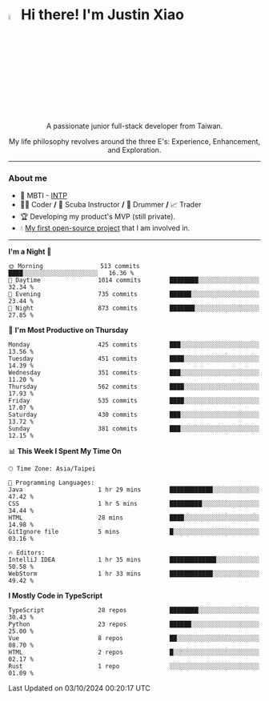 # <img src="https://media.giphy.com/media/hvRJCLFzcasrR4ia7z/giphy.gif" width="5%">Hi there! I'm Justin Xiao
<p align="center">A passionate junior full-stack developer from Taiwan.  </p>
<p align="center">My life philosophy revolves around the three E's: Experience, Enhancement, and Exploration.</p>

---
### About me
- 👀 MBTI - [INTP](https://www.16personalities.com/intp-personality)
- 👨‍💻 Coder **/** 🤿 Scuba Instructor **/** 🥁 Drummer **/** 📈 Trader
- 🏆 Developing my product's MVP (still private).
- 💧 [My first open-source project](https://github.com/Game-as-a-Service/Game-Lobby-Web) that I am involved in.

---
<!--START_SECTION:waka-->
**I'm a Night 🦉** 

```text
🌞 Morning                513 commits         ████░░░░░░░░░░░░░░░░░░░░░   16.36 % 
🌆 Daytime                1014 commits        ████████░░░░░░░░░░░░░░░░░   32.34 % 
🌃 Evening                735 commits         ██████░░░░░░░░░░░░░░░░░░░   23.44 % 
🌙 Night                  873 commits         ███████░░░░░░░░░░░░░░░░░░   27.85 % 
```
📅 **I'm Most Productive on Thursday** 

```text
Monday                   425 commits         ███░░░░░░░░░░░░░░░░░░░░░░   13.56 % 
Tuesday                  451 commits         ████░░░░░░░░░░░░░░░░░░░░░   14.39 % 
Wednesday                351 commits         ███░░░░░░░░░░░░░░░░░░░░░░   11.20 % 
Thursday                 562 commits         ████░░░░░░░░░░░░░░░░░░░░░   17.93 % 
Friday                   535 commits         ████░░░░░░░░░░░░░░░░░░░░░   17.07 % 
Saturday                 430 commits         ███░░░░░░░░░░░░░░░░░░░░░░   13.72 % 
Sunday                   381 commits         ███░░░░░░░░░░░░░░░░░░░░░░   12.15 % 
```


📊 **This Week I Spent My Time On** 

```text
🕑︎ Time Zone: Asia/Taipei

💬 Programming Languages: 
Java                     1 hr 29 mins        ████████████░░░░░░░░░░░░░   47.42 % 
CSS                      1 hr 5 mins         █████████░░░░░░░░░░░░░░░░   34.44 % 
HTML                     28 mins             ████░░░░░░░░░░░░░░░░░░░░░   14.98 % 
GitIgnore file           5 mins              █░░░░░░░░░░░░░░░░░░░░░░░░   03.16 % 

🔥 Editors: 
IntelliJ IDEA            1 hr 35 mins        █████████████░░░░░░░░░░░░   50.58 % 
WebStorm                 1 hr 33 mins        ████████████░░░░░░░░░░░░░   49.42 % 
```

**I Mostly Code in TypeScript** 

```text
TypeScript               28 repos            ████████░░░░░░░░░░░░░░░░░   30.43 % 
Python                   23 repos            ██████░░░░░░░░░░░░░░░░░░░   25.00 % 
Vue                      8 repos             ██░░░░░░░░░░░░░░░░░░░░░░░   08.70 % 
HTML                     2 repos             █░░░░░░░░░░░░░░░░░░░░░░░░   02.17 % 
Rust                     1 repo              ░░░░░░░░░░░░░░░░░░░░░░░░░   01.09 % 
```




 Last Updated on 03/10/2024 00:20:17 UTC
<!--END_SECTION:waka-->
